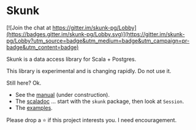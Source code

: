 # Skunk

[![Join the chat at https://gitter.im/skunk-pg/Lobby](https://badges.gitter.im/skunk-pg/Lobby.svg)](https://gitter.im/skunk-pg/Lobby?utm_source=badge&utm_medium=badge&utm_campaign=pr-badge&utm_content=badge)

Skunk is a data access library for Scala + Postgres.

This library is experimental and is changing rapidly. Do not use it.

Still here? Ok.

- See the [manual](http://tpolecat.github.io/skunk) (under construction).
- The [scaladoc](https://javadoc.io/doc/org.tpolecat/skunk-core_2.12) … start with the `skunk` package, then look at `Session`.
- The [examples](modules/example/src/main/scala).

Please drop a :star: if this project interests you. I need encouragement.
